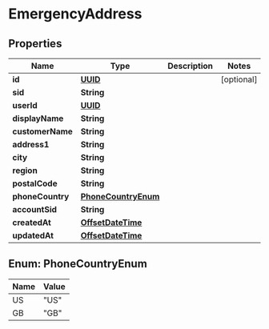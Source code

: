

# EmergencyAddress

## Properties

Name | Type | Description | Notes
------------ | ------------- | ------------- | -------------
**id** | [**UUID**](UUID) |  |  [optional]
**sid** | **String** |  | 
**userId** | [**UUID**](UUID) |  | 
**displayName** | **String** |  | 
**customerName** | **String** |  | 
**address1** | **String** |  | 
**city** | **String** |  | 
**region** | **String** |  | 
**postalCode** | **String** |  | 
**phoneCountry** | [**PhoneCountryEnum**](#PhoneCountryEnum) |  | 
**accountSid** | **String** |  | 
**createdAt** | [**OffsetDateTime**](OffsetDateTime) |  | 
**updatedAt** | [**OffsetDateTime**](OffsetDateTime) |  | 



## Enum: PhoneCountryEnum

Name | Value
---- | -----
US | &quot;US&quot;
GB | &quot;GB&quot;



